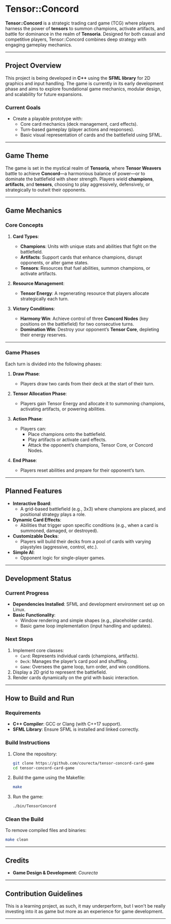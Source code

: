 # Tensor::Concord

**Tensor::Concord** is a strategic trading card game (TCG) where players harness the power of **tensors** to summon champions, activate artifacts, and battle for dominance in the realm of **Tensoria**. Designed for both casual and competitive players, Tensor::Concord combines deep strategy with engaging gameplay mechanics.

---

## **Project Overview**

This project is being developed in **C++** using the **SFML library** for 2D graphics and input handling. The game is currently in its early development phase and aims to explore foundational game mechanics, modular design, and scalability for future expansions.

### **Current Goals**
- Create a playable prototype with:
  - Core card mechanics (deck management, card effects).
  - Turn-based gameplay (player actions and responses).
  - Basic visual representation of cards and the battlefield using SFML.

---

## **Game Theme**

The game is set in the mystical realm of **Tensoria**, where **Tensor Weavers** battle to achieve **Concord**—a harmonious balance of power—or to dominate the battlefield with sheer strength. Players wield **champions**, **artifacts**, and **tensors**, choosing to play aggressively, defensively, or strategically to outwit their opponents.

---

## **Game Mechanics**

### **Core Concepts**
1. **Card Types**:
   - **Champions**: Units with unique stats and abilities that fight on the battlefield.
   - **Artifacts**: Support cards that enhance champions, disrupt opponents, or alter game states.
   - **Tensors**: Resources that fuel abilities, summon champions, or activate artifacts.

2. **Resource Management**:
   - **Tensor Energy**: A regenerating resource that players allocate strategically each turn.

3. **Victory Conditions**:
   - **Harmony Win**: Achieve control of three **Concord Nodes** (key positions on the battlefield) for two consecutive turns.
   - **Domination Win**: Destroy your opponent’s **Tensor Core**, depleting their energy reserves.

---

### **Game Phases**
Each turn is divided into the following phases:
1. **Draw Phase**:
   - Players draw two cards from their deck at the start of their turn.

2. **Tensor Allocation Phase**:
   - Players gain Tensor Energy and allocate it to summoning champions, activating artifacts, or powering abilities.

3. **Action Phase**:
   - Players can:
     - Place champions onto the battlefield.
     - Play artifacts or activate card effects.
     - Attack the opponent’s champions, Tensor Core, or Concord Nodes.

4. **End Phase**:
   - Players reset abilities and prepare for their opponent’s turn.

---

## **Planned Features**
- **Interactive Board**:
  - A grid-based battlefield (e.g., 3x3) where champions are placed, and positional strategy plays a role.
- **Dynamic Card Effects**:
  - Abilities that trigger upon specific conditions (e.g., when a card is summoned, damaged, or destroyed).
- **Customizable Decks**:
  - Players will build their decks from a pool of cards with varying playstyles (aggressive, control, etc.).
- **Simple AI**:
  - Opponent logic for single-player games.

---

## **Development Status**

### **Current Progress**
- **Dependencies Installed**: SFML and development environment set up on Linux.
- **Basic Functionality**:
  - Window rendering and simple shapes (e.g., placeholder cards).
  - Basic game loop implementation (input handling and updates).

### **Next Steps**
1. Implement core classes:
   - `Card`: Represents individual cards (champions, artifacts).
   - `Deck`: Manages the player’s card pool and shuffling.
   - `Game`: Oversees the game loop, turn order, and win conditions.
2. Display a 2D grid to represent the battlefield.
3. Render cards dynamically on the grid with basic interaction.

---

## **How to Build and Run**

### **Requirements**
- **C++ Compiler**: GCC or Clang (with C++17 support).
- **SFML Library**: Ensure SFML is installed and linked correctly.

### **Build Instructions**
1. Clone the repository:
   ```bash
   git clone https://github.com/courecta/tensor-concord-card-game
   cd tensor-concord-card-game
   ```
2. Build the game using the Makefile:
   ```bash
   make
   ```
3. Run the game:
   ```bash
   ./bin/TensorConcord
   ```

### **Clean the Build**
To remove compiled files and binaries:
```bash
make clean
```

---

## **Credits**
- **Game Design & Development**: *Courecta*  

---

## **Contribution Guidelines**
This is a learning project, as such, it may underperform, but I won't be really investing into it as game but more as an experience for game development.

---